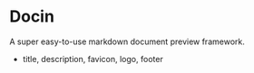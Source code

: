 # Docin

A super easy-to-use markdown document preview framework.

- title, description, favicon, logo, footer
